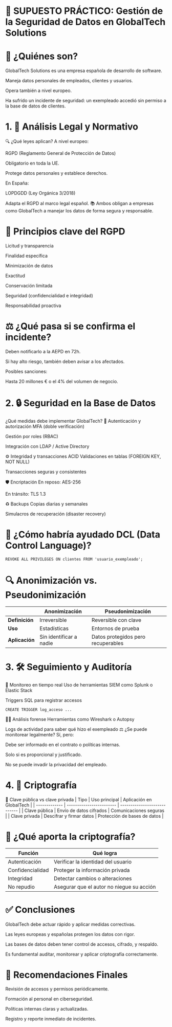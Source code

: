 # 🎯 SUPUESTO PRÁCTICO: Gestión de la Seguridad de Datos en GlobalTech Solutions
# 🏢 ¿Quiénes son?
GlobalTech Solutions es una empresa española de desarrollo de software.

Maneja datos personales de empleados, clientes y usuarios.

Opera también a nivel europeo.

Ha sufrido un incidente de seguridad: un exempleado accedió sin permiso a la base de datos de clientes.
# 1. 🧾 Análisis Legal y Normativo
🔍 ¿Qué leyes aplican?
A nivel europeo:

RGPD (Reglamento General de Protección de Datos)

Obligatorio en toda la UE.

Protege datos personales y establece derechos.

En España:

LOPDGDD (Ley Orgánica 3/2018)

Adapta el RGPD al marco legal español.
📚 Ambos obligan a empresas como GlobalTech a manejar los datos de forma segura y responsable.
# 📜 Principios clave del RGPD
Licitud y transparencia

Finalidad específica

Minimización de datos

Exactitud

Conservación limitada

Seguridad (confidencialidad e integridad)

Responsabilidad proactiva

# ⚖️ ¿Qué pasa si se confirma el incidente?
Deben notificarlo a la AEPD en 72h.

Si hay alto riesgo, también deben avisar a los afectados.

Posibles sanciones:

Hasta 20 millones € o el 4% del volumen de negocio.
# 2. 🔒 Seguridad en la Base de Datos
 ¿Qué medidas debe implementar GlobalTech?
🔐 Autenticación y autorización
MFA (doble verificación)

Gestión por roles (RBAC)

Integración con LDAP / Active Directory

⚙️ Integridad y transacciones ACID
Validaciones en tablas (FOREIGN KEY, NOT NULL)

Transacciones seguras y consistentes

🛡️ Encriptación
En reposo: AES-256

En tránsito: TLS 1.3

♻️ Backups
Copias diarias y semanales

Simulacros de recuperación (disaster recovery)
# 🛑 ¿Cómo habría ayudado DCL (Data Control Language)?
```
REVOKE ALL PRIVILEGES ON clientes FROM 'usuario_exempleado';
```
# 🔍 Anonimización vs. Pseudonimización
|                | Anonimización           | Pseudonimización                   |
| -------------- | ----------------------- | ---------------------------------- |
| **Definición** | Irreversible            | Reversible con clave               |
| **Uso**        | Estadísticas            | Entornos de prueba                 |
| **Aplicación** | Sin identificar a nadie | Datos protegidos pero recuperables |

# 3. 🛠️ Seguimiento y Auditoría
📡 Monitoreo en tiempo real
Uso de herramientas SIEM como Splunk o Elastic Stack

Triggers SQL para registrar accesos
```
CREATE TRIGGER log_acceso ...
```
🕵️‍♂️ Análisis forense
Herramientas como Wireshark o Autopsy

Logs de actividad para saber qué hizo el exempleado
⚖️ ¿Se puede monitorear legalmente?
Sí, pero:

Debe ser informado en el contrato o políticas internas.

Solo si es proporcional y justificado.

No se puede invadir la privacidad del empleado.

# 4. 🔐 Criptografía
🔑 Clave pública vs clave privada
| Tipo          | Uso principal            | Aplicación en GlobalTech     |
| ------------- | ------------------------ | ---------------------------- |
| Clave pública | Envío de datos cifrados  | Comunicaciones seguras       |
| Clave privada | Descifrar y firmar datos | Protección de bases de datos |

# 🧩 ¿Qué aporta la criptografía?
| Función          | Qué logra                                 |
| ---------------- | ----------------------------------------- |
| Autenticación    | Verificar la identidad del usuario        |
| Confidencialidad | Proteger la información privada           |
| Integridad       | Detectar cambios o alteraciones           |
| No repudio       | Asegurar que el autor no niegue su acción |

# ✅ Conclusiones
GlobalTech debe actuar rápido y aplicar medidas correctivas.

Las leyes europeas y españolas protegen los datos con rigor.

Las bases de datos deben tener control de accesos, cifrado, y respaldo.

Es fundamental auditar, monitorear y aplicar criptografía correctamente.
# 🧠 Recomendaciones Finales
Revisión de accesos y permisos periódicamente.

Formación al personal en ciberseguridad.

Políticas internas claras y actualizadas.

Registro y reporte inmediato de incidentes.




